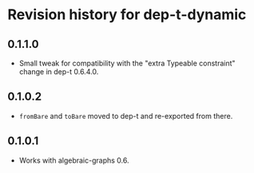 # Revision history for dep-t-dynamic

## 0.1.1.0

* Small tweak for compatibility with the "extra Typeable constraint" change in
  dep-t 0.6.4.0.

## 0.1.0.2

* `fromBare` and `toBare` moved to dep-t and re-exported from there.

## 0.1.0.1

* Works with algebraic-graphs 0.6.
